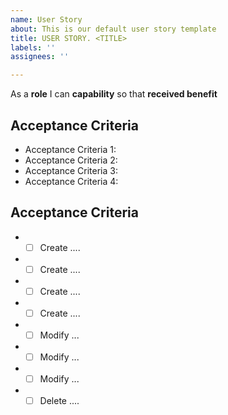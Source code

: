 ```yaml
---
name: User Story
about: This is our default user story template
title: USER STORY. <TITLE>
labels: ''
assignees: ''

---
```


As a **role** I can **capability** so that **received benefit**

## Acceptance Criteria
- Acceptance Criteria 1:
- Acceptance Criteria 2:
- Acceptance Criteria 3:
- Acceptance Criteria 4:

## Acceptance Criteria
- - [ ] Create ....
- - [ ] Create ....
- - [ ] Create ....
- - [ ] Create ....
- - [ ] Modify ...
- - [ ] Modify ...
- - [ ] Modify ...
- - [ ] Delete ....
